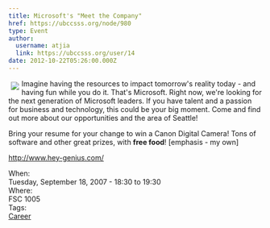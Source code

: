```yaml
---
title: Microsoft's "Meet the Company" 
href: https://ubccsss.org/node/980
type: Event
author:
  username: atjia
  link: https://ubccsss.org/user/14
date: 2012-10-22T05:26:00.000Z
---
```


<div class="field field-name-body field-type-text-with-summary field-label-hidden"><div class="field-items"><div class="field-item even"><p><img src="/files/microsoft.gif" vspace="5" hspace="5" align="left">Imagine having the resources to impact tomorrow&apos;s reality today - and having fun while you do it.  That&apos;s Microsoft.  Right now, we&apos;re looking for the next generation of Microsoft leaders.  If you have talent and a passion for business and technology, this could be your big moment.  Come and find out more about our opportunities and the area of Seattle!</p>
<p>Bring your resume for your change to win a Canon Digital Camera!  Tons of software and other great prizes, with <strong>free food</strong>! [emphasis - my own]</p>
<p><a href="http://www.hey-genius.com/">http://www.hey-genius.com/</a></p>
</div></div></div><div class="field field-name-field-dates field-type-datetime field-label-above"><div class="field-label">When:&#xA0;</div><div class="field-items"><div class="field-item even"><span class="date-display-single">Tuesday, September 18, 2007 - <span class="date-display-range"><span class="date-display-start">18:30</span> to <span class="date-display-end">19:30</span></span></span></div></div></div><div class="field field-name-field-location field-type-text field-label-above"><div class="field-label">Where:&#xA0;</div><div class="field-items"><div class="field-item even">FSC 1005</div></div></div>    <footer>
    <div class="field field-name-field-tags field-type-taxonomy-term-reference field-label-above"><div class="field-label">Tags:&#xA0;</div><div class="field-items"><div class="field-item even"><a href="/career">Career</a></div></div></div>      </footer>